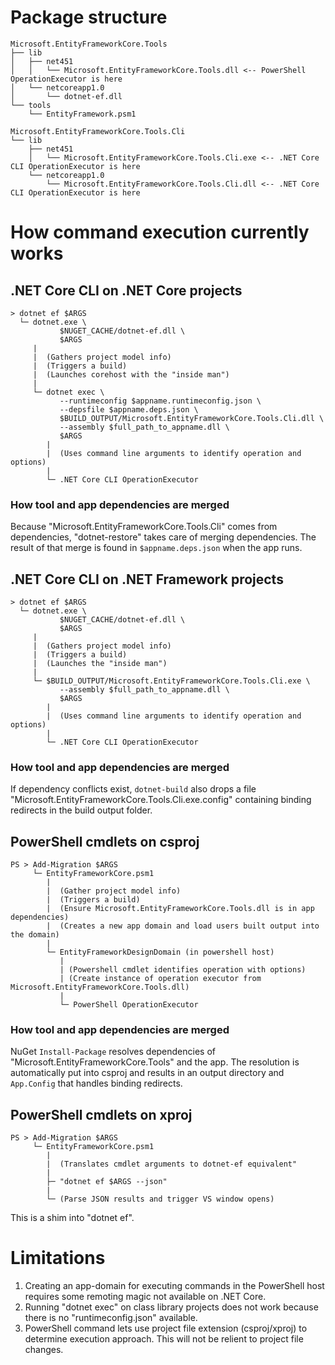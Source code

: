 # Package structure

```
Microsoft.EntityFrameworkCore.Tools
├── lib
│   ├── net451
│   │   └── Microsoft.EntityFrameworkCore.Tools.dll <-- PowerShell OperationExecutor is here
│   └── netcoreapp1.0
│       └── dotnet-ef.dll
└── tools
    └── EntityFramework.psm1

Microsoft.EntityFrameworkCore.Tools.Cli
└── lib
    ├── net451
    │   └── Microsoft.EntityFrameworkCore.Tools.Cli.exe <-- .NET Core CLI OperationExecutor is here
    └── netcoreapp1.0
        └── Microsoft.EntityFrameworkCore.Tools.Cli.dll <-- .NET Core CLI OperationExecutor is here

```

# How command execution currently works


## .NET Core CLI on .NET Core projects

```
> dotnet ef $ARGS
  └─ dotnet.exe \
           $NUGET_CACHE/dotnet-ef.dll \
           $ARGS
     |
     |  (Gathers project model info)
     |  (Triggers a build)
     |  (Launches corehost with the "inside man")
     |
     └─ dotnet exec \
           --runtimeconfig $appname.runtimeconfig.json \
           --depsfile $appname.deps.json \
           $BUILD_OUTPUT/Microsoft.EntityFrameworkCore.Tools.Cli.dll \
           --assembly $full_path_to_appname.dll \
           $ARGS
        |
        |  (Uses command line arguments to identify operation and options)
        |
        └─ .NET Core CLI OperationExecutor
```

### How tool and app dependencies are merged

Because "Microsoft.EntityFrameworkCore.Tools.Cli" comes from dependencies,
"dotnet-restore" takes care of merging dependencies. The result of that merge 
is found in `$appname.deps.json` when the app runs.


## .NET Core CLI on .NET Framework projects
```
> dotnet ef $ARGS
  └─ dotnet.exe \
           $NUGET_CACHE/dotnet-ef.dll \
           $ARGS
     |
     |  (Gathers project model info)
     |  (Triggers a build)
     |  (Launches the "inside man")
     |
     └─ $BUILD_OUTPUT/Microsoft.EntityFrameworkCore.Tools.Cli.exe \
           --assembly $full_path_to_appname.dll \
           $ARGS
        |
        |  (Uses command line arguments to identify operation and options)
        |
        └─ .NET Core CLI OperationExecutor
```

### How tool and app dependencies are merged
If dependency conflicts exist, `dotnet-build` also drops a file
 "Microsoft.EntityFrameworkCore.Tools.Cli.exe.config" containing binding redirects
 in the build output folder.


## PowerShell cmdlets on csproj
```
PS > Add-Migration $ARGS
     └─ EntityFrameworkCore.psm1
        |
        |  (Gather project model info)
        |  (Triggers a build)
        |  (Ensure Microsoft.EntityFrameworkCore.Tools.dll is in app dependencies)
        |  (Creates a new app domain and load users built output into the domain)
        |
        └─ EntityFrameworkDesignDomain (in powershell host)
           |
           | (Powershell cmdlet identifies operation with options)
           | (Create instance of operation executor from Microsoft.EntityFrameworkCore.Tools.dll)
           |
           └─ PowerShell OperationExecutor
```

### How tool and app dependencies are merged

NuGet `Install-Package` resolves dependencies of "Microsoft.EntityFrameworkCore.Tools" 
and the app. The resolution is automatically put into csproj and results in an output
directory and `App.Config` that handles binding redirects.

## PowerShell cmdlets on xproj
```
PS > Add-Migration $ARGS
     └─ EntityFrameworkCore.psm1
        |
        |  (Translates cmdlet arguments to dotnet-ef equivalent"
        |
        ├─ "dotnet ef $ARGS --json"
        |
        └─ (Parse JSON results and trigger VS window opens)
```
This is a shim into "dotnet ef".

# Limitations

1. Creating an app-domain for executing commands in the PowerShell host requires some remoting magic not available on .NET Core.
2. Running "dotnet exec" on class library projects does not work because there is no "runtimeconfig.json" available.
3. PowerShell command lets use project file extension (csproj/xproj) to determine execution approach. This will not be relient to project file changes.
